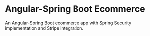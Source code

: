 # Angular-Spring Boot Ecommerce

An Angular-Spring Boot ecommerce app with Spring Security implementation and Stripe integration.
